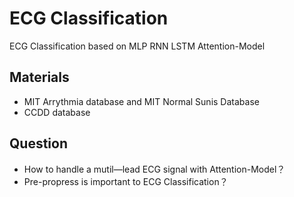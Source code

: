 # ECG Classification

ECG Classification based on MLP RNN LSTM Attention-Model
## Materials

* MIT Arrythmia database and MIT Normal Sunis Database
* CCDD database


## Question

* How to handle a mutil—lead ECG signal with Attention-Model？
* Pre-propress is important to ECG Classification？